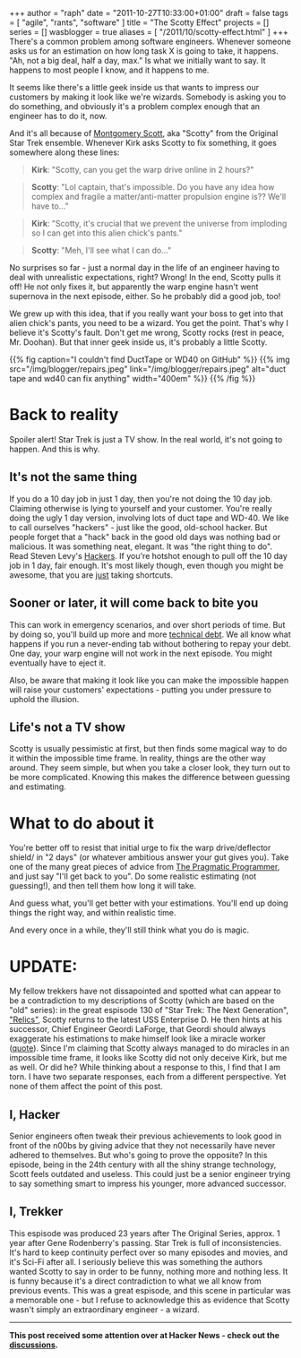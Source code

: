 +++
author = "raph"
date = "2011-10-27T10:33:00+01:00"
draft = false
tags = [ "agile", "rants", "software" ]
title = "The Scotty Effect"
projects = []
series = []
wasblogger = true
aliases = [ "/2011/10/scotty-effect.html" ]
+++
There's a common problem among software engineers. Whenever someone asks us for an estimation on how long task X is going to take, it happens. "Ah, not a big deal, half a day, max." Is what we initially want to say. It happens to most people I know, and it happens to me.

It seems like there's a little geek inside us that wants to impress our customers by making it look like we're wizards. Somebody is asking you to do something, and obviously it's a problem complex enough that an engineer has to do it, now.

And it's all because of [Montgomery Scott](http://www.startrek.com/database_article/scott), aka "Scotty" from the Original Star Trek ensemble. Whenever Kirk asks Scotty to fix something, it goes somewhere along these lines:

> **Kirk**: "Scotty, can you get the warp drive online in 2 hours?"

> **Scotty**: "Lol captain, that's impossible. Do you have any idea how complex and fragile a matter/anti-matter propulsion engine is?? We'll have to..."

> **Kirk**: "Scotty, it's crucial that we prevent the universe from imploding so I can get into this alien chick's pants."

> **Scotty**: "Meh, I'll see what I can do..."

No surprises so far - just a normal day in the life of an engineer having to deal with unrealistic expectations, right? Wrong! In the end, Scotty pulls it off! He not only fixes it, but apparently the warp engine hasn't went supernova in the next episode, either. So he probably did a good job, too!

We grew up with this idea, that if you really want your boss to get into that alien chick's pants, you need to be a wizard. You get the point. That's why I believe it's Scotty's fault. Don't get me wrong, Scotty rocks (rest in peace, Mr. Doohan). But that inner geek inside us, it's probably a little Scotty.

{{% fig caption="I couldn't find DuctTape or WD40 on GitHub" %}}
{{% img src="/img/blogger/repairs.jpeg" link="/img/blogger/repairs.jpeg"  alt="duct tape and wd40 can fix anything" width="400em" %}}
{{% /fig %}}

# Back to reality
Spoiler alert! Star Trek is just a TV show. In the real world, it's not going to happen. And this is why.

## It's not the same thing
If you do a 10 day job in just 1 day, then you're not doing the 10 day job. Claiming otherwise is lying to yourself and your customer. You're really doing the ugly 1 day version, involving lots of duct tape and WD-40. We like to call ourselves "hackers" - just like the good, old-school hacker. But people forget that a "hack" back in the good old days was nothing bad or malicious. It was something neat, elegant. It was "the right thing to do". Read Steven Levy's [Hackers](http://books.google.com/books?id=mShXzzKtpmEC&lpg=PA67&vq=right%20thing%20to%20do&pg=PA58#v=onepage&q&f=false). If you're hotshot enough to pull off the 10 day job in 1 day, fair enough. It's most likely though, even though you might be awesome, that you are [just](http://www.livingwithsourcecode.com/2011/03/ill-just.html) taking shortcuts.

## Sooner or later, it will come back to bite you
This can work in emergency scenarios, and over short periods of time. But by doing so, you'll build up more and more [technical debt](http://en.wikipedia.org/wiki/Technical_debt). We all know what happens if you run a never-ending tab without bothering to repay your debt. One day, your warp engine will not work in the next episode. You might eventually have to eject it.

Also, be aware that making it look like you can make the impossible happen will raise your customers' expectations - putting you under pressure to uphold the illusion.

## Life's not a TV show
Scotty is usually pessimistic at first, but then finds some magical way to do it within the impossible time frame. In reality, things are the other way around. They seem simple, but when you take a closer look, they turn out to be more complicated. Knowing this makes the difference between guessing and estimating.

# What to do about it 
You're better off to resist that initial urge to fix the warp drive/deflector shield/<insert bug here> in "2 days" (or whatever ambitious answer your gut gives you). Take one of the many great pieces of advice from [The Pragmatic Programmer](http://books.google.com/books?id=5wBQEp6ruIAC&lpg=PP1&dq=the%20pragmatic%20programmer&pg=PT87#v=onepage&q&f=false), and just say "I'll get back to you". Do some realistic estimating (not guessing!), and then tell them how long it will take.

And guess what, you'll get better with your estimations. You'll end up doing things the right way, and within realistic time.

And every once in a while, they'll still think what you do is magic.

# UPDATE:
My fellow trekkers have not dissapointed and spotted what can appear to be a contradiction to my descriptions of Scotty (which are based on the "old" series): in the great espisode 130 of "Star Trek: The Next Generation", ["Relics"](http://en.wikipedia.org/wiki/Relics_%28Star_Trek:_The_Next_Generation%29), Scotty returns to the latest USS Enterprise D. He then hints at his successor, Chief Engineer Geordi LaForge, that Geordi should always exaggerate his estimations to make himself look like a miracle worker ([quote](http://www.imdb.com/title/tt0708764/quotes?qt=qt0349432)). Since I'm claiming that Scotty always managed to do miracles in an impossible time frame, it looks like Scotty did not only deceive Kirk, but me as well. Or did he? While thinking about a response to this, I find that I am torn. I have two separate responses, each from a different perspective. Yet none of them affect the point of this post.

## I, Hacker
Senior engineers often tweak their previous achievements to look good in front of the n00bs by giving advice that they not necessarily have never adhered to themselves. But who's going to prove the opposite? In this episode, being in the 24th century with all the shiny strange technology, Scott feels outdated and useless. This could just be a senior engineer trying to say something smart to impress his younger, more advanced successor.

## I, Trekker
This espisode was produced 23 years after The Original Series, approx. 1 year after Gene Rodenberry's passing. Star Trek is full of inconsistencies. It's hard to keep continuity perfect over so many episodes and movies, and it's Sci-Fi after all. I seriously believe this was something the authors wanted Scotty to say in order to be funny, nothing more and nothing less. It is funny because it's a direct contradiction to what we all know from previous events. This was a great espisode, and this scene in particular was a memorable one - but I refuse to acknowledge this as evidence that Scotty wasn't simply an extraordinary engineer - a wizard.

----

**This post received some attention over at Hacker News - check out the [discussions](http://news.ycombinator.com/item?id=3162415).**
